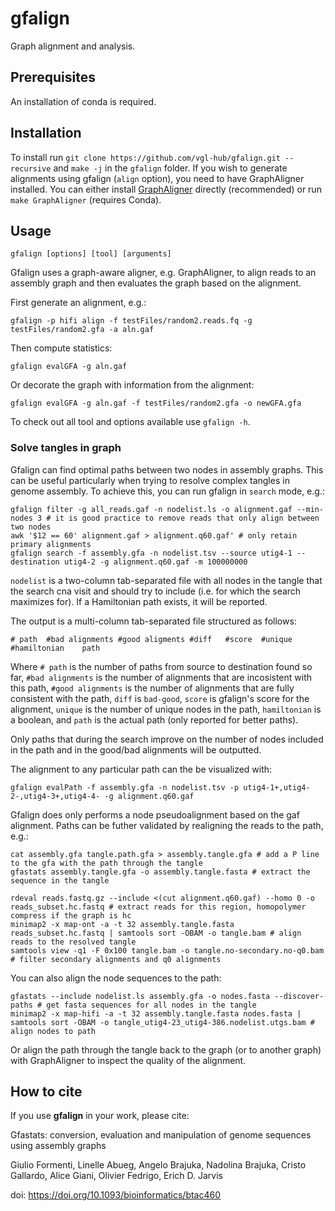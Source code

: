 # gfalign

Graph alignment and analysis.

## Prerequisites
An installation of conda is required.

## Installation

To install run `git clone https://github.com/vgl-hub/gfalign.git --recursive` and `make -j` in the `gfalign` folder.
If you wish to generate alignments using gfalign (`align` option), you need to have GraphAligner installed. You can either install [GraphAligner](https://github.com/maickrau/GraphAligner) directly (recommended) or run `make GraphAligner` (requires Conda).

## Usage

`gfalign [options] [tool] [arguments]`

Gfalign uses a graph-aware aligner, e.g. GraphAligner, to align reads to an assembly graph and then evaluates the graph based on the alignment.

First generate an alignment, e.g.:

`gfalign -p hifi align -f testFiles/random2.reads.fq -g testFiles/random2.gfa -a aln.gaf`

Then compute statistics:

`gfalign evalGFA -g aln.gaf`

Or decorate the graph with information from the alignment:

`gfalign evalGFA -g aln.gaf -f testFiles/random2.gfa -o newGFA.gfa`

To check out all tool and options available use `gfalign -h`.

### Solve tangles in graph

Gfalign can find optimal paths between two nodes in assembly graphs. This can be useful particularly when trying to resolve complex tangles in genome assembly. To achieve this, you can run gfalign in `search` mode, e.g.:
```
gfalign filter -g all_reads.gaf -n nodelist.ls -o alignment.gaf --min-nodes 3 # it is good practice to remove reads that only align between two nodes
awk '$12 == 60' alignment.gaf > alignment.q60.gaf' # only retain primary alignments
gfalign search -f assembly.gfa -n nodelist.tsv --source utig4-1 --destination utig4-2 -g alignment.q60.gaf -m 100000000
```
`nodelist` is a two-column tab-separated file with all nodes in the tangle that the search cna visit and should try to include (i.e. for which the search maximizes for).  If a Hamiltonian path exists, it will be reported.

The output is a multi-column tab-separated file structured as follows:
```
# path	#bad alignments	#good aligments	#diff	#score	#unique #hamiltonian	path
```

Where `# path` is the number of paths from source to destination found so far, `#bad alignments` is the number of alignments that are incosistent with this path, `#good alignments` is the number of alignments that are fully consistent with the path, `diff` is `bad-good`, `score` is gfalign's score for the alignment, `unique` is the number of unique nodes in the path, `hamiltonian` is a boolean, and `path` is the actual path (only reported for better paths).

Only paths that during the search improve on the number of nodes included in the path and in the good/bad alignments will be outputted.

The alignment to any particular path can the be visualized with:
```
gfalign evalPath -f assembly.gfa -n nodelist.tsv -p utig4-1+,utig4-2-,utig4-3+,utig4-4- -g alignment.q60.gaf
```

Gfalign does only performs a node pseudoalignment based on the gaf alignment. Paths can be futher validated by realigning the reads to the path, e.g.:

```
cat assembly.gfa tangle.path.gfa > assembly.tangle.gfa # add a P line to the gfa with the path through the tangle
gfastats assembly.tangle.gfa -o assembly.tangle.fasta # extract the sequence in the tangle

rdeval reads.fastq.gz --include <(cut alignment.q60.gaf) --homo 0 -o reads_subset.hc.fastq # extract reads for this region, homopolymer compress if the graph is hc
minimap2 -x map-ont -a -t 32 assembly.tangle.fasta reads_subset.hc.fastq | samtools sort -OBAM -o tangle.bam # align reads to the resolved tangle
samtools view -q1 -F 0x100 tangle.bam -o tangle.no-secondary.no-q0.bam # filter secondary alignments and q0 alignments
```

You can also align the node sequences to the path:

```
gfastats --include nodelist.ls assembly.gfa -o nodes.fasta --discover-paths # get fasta sequences for all nodes in the tangle
minimap2 -x map-hifi -a -t 32 assembly.tangle.fasta nodes.fasta | samtools sort -OBAM -o tangle_utig4-23_utig4-386.nodelist.utgs.bam # align nodes to path
```

Or align the path through the tangle back to the graph (or to another graph) with GraphAligner to inspect the quality of the alignment.

## How to cite

If you use **gfalign** in your work, please cite:

Gfastats: conversion, evaluation and manipulation of genome sequences using assembly graphs

Giulio Formenti, Linelle Abueg, Angelo Brajuka, Nadolina Brajuka, Cristo Gallardo, Alice Giani, Olivier Fedrigo, Erich D. Jarvis

doi: https://doi.org/10.1093/bioinformatics/btac460
